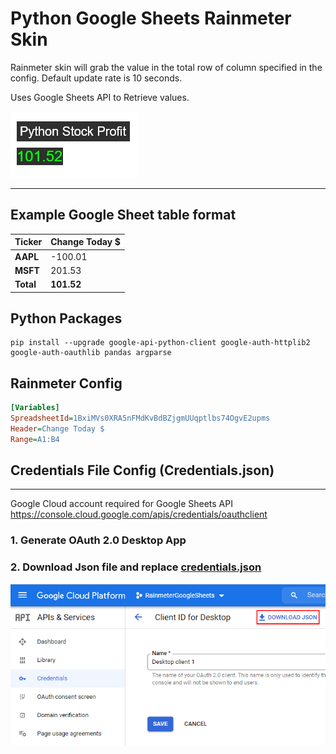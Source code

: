 # Python Google Sheets Rainmeter Skin
Rainmeter skin will grab the value in the total row of column specified in the config. Default update rate is 10 seconds.

Uses Google Sheets API to Retrieve values.

![DefaultStyle.png](DefaultStyle.png)

---

## Example Google Sheet table format
| Ticker | Change Today $ |
| --------------- | --------------- |
| __AAPL__ | -100.01 |
| __MSFT__ | 201.53 |
| __Total__ | __101.52__ |

## Python Packages
```
pip install --upgrade google-api-python-client google-auth-httplib2 google-auth-oauthlib pandas argparse
```

## Rainmeter Config
```ini
[Variables]
SpreadsheetId=1BxiMVs0XRA5nFMdKvBdBZjgmUUqptlbs74OgvE2upms
Header=Change Today $
Range=A1:B4
```

## Credentials File Config (Credentials.json)
---
Google Cloud account required for Google Sheets API https://console.cloud.google.com/apis/credentials/oauthclient
### 1. Generate OAuth 2.0 Desktop App
### 2. Download Json file and replace [credentials.json](credentials.json)
![Credentials.png](Credentials.png)